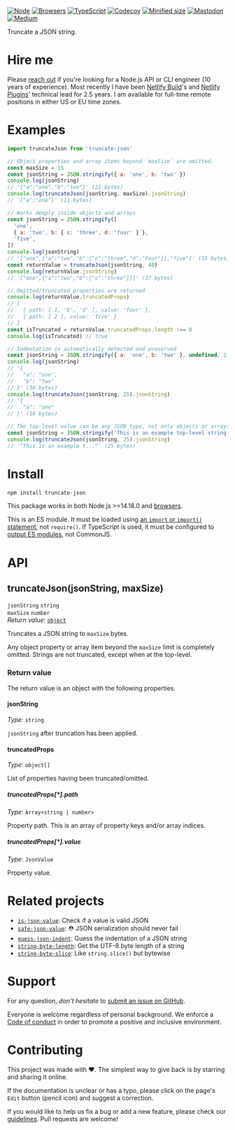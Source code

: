 [![Node](https://img.shields.io/badge/-Node.js-808080?logo=node.js&colorA=404040&logoColor=66cc33)](https://www.npmjs.com/package/truncate-json)
[![Browsers](https://img.shields.io/badge/-Browsers-808080?logo=firefox&colorA=404040)](https://unpkg.com/truncate-json?module)
[![TypeScript](https://img.shields.io/badge/-Typed-808080?logo=typescript&colorA=404040&logoColor=0096ff)](/src/main.d.ts)
[![Codecov](https://img.shields.io/badge/-Tested%20100%25-808080?logo=codecov&colorA=404040)](https://codecov.io/gh/ehmicky/truncate-json)
[![Minified size](https://img.shields.io/bundlephobia/minzip/truncate-json?label&colorA=404040&colorB=808080&logo=webpack)](https://bundlephobia.com/package/truncate-json)
[![Mastodon](https://img.shields.io/badge/-Mastodon-808080.svg?logo=mastodon&colorA=404040&logoColor=9590F9)](https://fosstodon.org/@ehmicky)
[![Medium](https://img.shields.io/badge/-Medium-808080.svg?logo=medium&colorA=404040)](https://medium.com/@ehmicky)

Truncate a JSON string.

# Hire me

Please
[reach out](https://www.linkedin.com/feed/update/urn:li:activity:7018596298127781890/)
if you're looking for a Node.js API or CLI engineer (10 years of experience).
Most recently I have been [Netlify Build](https://github.com/netlify/build)'s
and [Netlify Plugins](https://www.netlify.com/products/build/plugins/)'
technical lead for 2.5 years. I am available for full-time remote positions in
either US or EU time zones.

# Examples

```js
import truncateJson from 'truncate-json'

// Object properties and array items beyond `maxSize` are omitted.
const maxSize = 15
const jsonString = JSON.stringify({ a: 'one', b: 'two' })
console.log(jsonString)
// '{"a":"one","b":"two"}' (21 bytes)
console.log(truncateJson(jsonString, maxSize).jsonString)
// '{"a":"one"}' (11 bytes)
```

```js
// Works deeply inside objects and arrays
const jsonString = JSON.stringify([
  'one',
  { a: 'two', b: { c: 'three', d: 'four' } },
  'five',
])
console.log(jsonString)
// '["one",{"a":"two","b":{"c":"three","d":"four"}},"five"]' (55 bytes)
const returnValue = truncateJson(jsonString, 40)
console.log(returnValue.jsonString)
// '["one",{"a":"two","b":{"c":"three"}}]' (37 bytes)

// Omitted/truncated properties are returned
console.log(returnValue.truncatedProps)
// [
//   { path: [ 1, 'b', 'd' ], value: 'four' },
//   { path: [ 2 ], value: 'five' }
// ]
const isTruncated = returnValue.truncatedProps.length !== 0
console.log(isTruncated) // true
```

```js
// Indentation is automatically detected and preserved
const jsonString = JSON.stringify({ a: 'one', b: 'two' }, undefined, 2)
console.log(jsonString)
// '{
//   "a": "one",
//   "b": "two"
// }' (30 bytes)
console.log(truncateJson(jsonString, 25).jsonString)
// '{
//   "a": "one"
// }' (16 bytes)
```

```js
// The top-level value can be any JSON type, not only objects or arrays
const jsonString = JSON.stringify('This is an example top-level string')
console.log(truncateJson(jsonString, 25).jsonString)
// '"This is an example t..."' (25 bytes)
```

# Install

```bash
npm install truncate-json
```

This package works in both Node.js >=14.18.0 and
[browsers](https://raw.githubusercontent.com/ehmicky/dev-tasks/main/src/browserslist).

This is an ES module. It must be loaded using
[an `import` or `import()` statement](https://gist.github.com/sindresorhus/a39789f98801d908bbc7ff3ecc99d99c),
not `require()`. If TypeScript is used, it must be configured to
[output ES modules](https://www.typescriptlang.org/docs/handbook/esm-node.html),
not CommonJS.

# API

## truncateJson(jsonString, maxSize)

`jsonString` `string`\
`maxSize` `number`\
_Return value_: [`object`](#return-value)

Truncates a JSON string to `maxSize` bytes.

Any object property or array item beyond the `maxSize` limit is completely
omitted. Strings are not truncated, except when at the top-level.

### Return value

The return value is an object with the following properties.

#### jsonString

_Type_: `string`

`jsonString` after truncation has been applied.

#### truncatedProps

_Type_: `object[]`

List of properties having been truncated/omitted.

##### truncatedProps[*].path

_Type_: `Array<string | number>`

Property path. This is an array of property keys and/or array indices.

##### truncatedProps[*].value

_Type_: `JsonValue`

Property value.

# Related projects

- [`is-json-value`](https://github.com/ehmicky/is-json-value): Check if a value
  is valid JSON
- [`safe-json-value`](https://github.com/ehmicky/safe-json-value): ⛑️ JSON
  serialization should never fail
- [`guess-json-indent`](https://github.com/ehmicky/guess-json-indent): Guess the
  indentation of a JSON string
- [`string-byte-length`](https://github.com/ehmicky/string-byte-length): Get the
  UTF-8 byte length of a string
- [`string-byte-slice`](https://github.com/ehmicky/string-byte-slice): Like
  `string.slice()` but bytewise

# Support

For any question, _don't hesitate_ to [submit an issue on GitHub](../../issues).

Everyone is welcome regardless of personal background. We enforce a
[Code of conduct](CODE_OF_CONDUCT.md) in order to promote a positive and
inclusive environment.

# Contributing

This project was made with ❤️. The simplest way to give back is by starring and
sharing it online.

If the documentation is unclear or has a typo, please click on the page's `Edit`
button (pencil icon) and suggest a correction.

If you would like to help us fix a bug or add a new feature, please check our
[guidelines](CONTRIBUTING.md). Pull requests are welcome!

<!-- Thanks go to our wonderful contributors: -->

<!-- ALL-CONTRIBUTORS-LIST:START -->
<!-- prettier-ignore -->
<!--
<table><tr><td align="center"><a href="https://fosstodon.org/@ehmicky"><img src="https://avatars2.githubusercontent.com/u/8136211?v=4" width="100px;" alt="ehmicky"/><br /><sub><b>ehmicky</b></sub></a><br /><a href="https://github.com/ehmicky/truncate-json/commits?author=ehmicky" title="Code">💻</a> <a href="#design-ehmicky" title="Design">🎨</a> <a href="#ideas-ehmicky" title="Ideas, Planning, & Feedback">🤔</a> <a href="https://github.com/ehmicky/truncate-json/commits?author=ehmicky" title="Documentation">📖</a></td></tr></table>
 -->
<!-- ALL-CONTRIBUTORS-LIST:END -->
